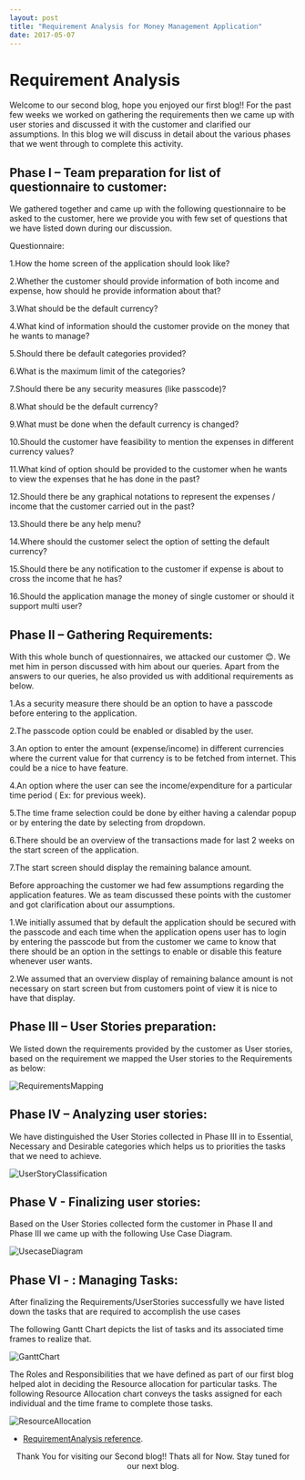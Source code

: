 ```yaml
---
layout: post
title: "Requirement Analysis for Money Management Application"
date: 2017-05-07
---
```


# Requirement Analysis

Welcome to our second blog, hope you enjoyed our first blog!!    For the past few weeks we worked on gathering the requirements then we came up with user stories and discussed it with the customer and clarified our assumptions. In this blog we will discuss in detail about the various phases that we went through to complete this activity.

## Phase I – Team preparation for list of questionnaire to customer:

We gathered together and came up with the following questionnaire to be asked to the customer, here we provide you with few set of questions that we have listed down during our discussion.


Questionnaire:

1.How the home screen of the application should look like?

2.Whether the customer should provide information of both income and expense, how should he provide information about that?

3.What should be the default currency?

4.What kind of information should the customer provide on the money that he wants to manage?

5.Should there be default categories provided?

6.What is the maximum limit of the categories?

7.Should there be any security measures (like passcode)?

8.What should be the default currency?

9.What must be done when the default currency is changed?

10.Should the customer have feasibility to mention the expenses in different currency values?

11.What kind of option should be provided to the customer when he wants to view the expenses that he has done in the past?

12.Should there be any graphical notations to represent the expenses / income that the customer carried out in the past?

13.Should there be any help menu?

14.Where should the customer select the option of setting the default currency?

15.Should there be any notification to the customer if expense is about to cross the income that he has?

16.Should the application manage the money of single customer or should it support multi user?


## Phase II – Gathering Requirements:

With this whole bunch of questionnaires, we attacked our customer :blush:. We met him in person discussed with him about our queries. Apart from the answers to our queries, he also provided us with additional requirements as below.
 

1.As a security measure there should be an option to have a passcode before entering to the application.

2.The passcode option could be enabled or disabled by the user.

3.An option to enter the amount (expense/income) in different currencies where the current value for that currency is to be fetched    from internet. This could be a nice to have feature.

4.An option where the user can see the income/expenditure for a particular time period ( Ex: for previous week).

5.The time frame selection could be done by either having a calendar popup or by entering the date by selecting from dropdown.

6.There should be an overview of the transactions made for last 2 weeks on the start screen of the application.

7.The start screen should display the remaining balance amount.

Before approaching the customer we had few assumptions regarding the application features. We as team discussed these points with the customer and got clarification about our assumptions.

1.We initially assumed that by default the application should be secured with the passcode and each time when the application opens user has to login by entering the passcode but from the customer we came to know that there should be an option in the settings to enable or disable this feature whenever user wants.

2.We assumed that an overview display of remaining balance amount is not necessary on start screen but from customers point of view it is nice to have that display.


## Phase III – User Stories preparation:

We listed down the requirements provided by the customer as User stories, based on the requirement we mapped the User stories to the Requirements as below:

![RequirementsMapping]({{site.baseurl}}/images/RequirementsMapping.png "ReqquirementsMapping")


## Phase IV – Analyzing user stories:

We have distinguished the User Stories collected in Phase III in to Essential, Necessary and Desirable categories which helps us to priorities the tasks that we need to achieve. 

![UserStoryClassification]({{site.baseurl}}/images/UserStoryClassification.png "UserStoryClassification")


## Phase V - Finalizing user stories: 

Based on the User Stories collected form the customer  in Phase II and Phase III we came up  with the following Use Case Diagram.
	

![UsecaseDiagram]({{site.baseurl}}/images/UsecaseDiagram.png "UsecaseDiagram")

## Phase VI - : Managing Tasks:
After finalizing the Requirements/UserStories successfully we have listed down the tasks that are required to accomplish the use cases

The following Gantt Chart depicts the list of tasks and its associated time frames to realize that.

![GanttChart]({{site.baseurl}}/images/GanttChart.png "GanttChart")

The Roles and Responsibilities that we have defined as part of our first blog helped alot in deciding the Resource allocation for particular tasks.
The following Resource Allocation chart conveys the tasks assigned for each individual and the time frame to complete those tasks.

![ResourceAllocation]({{site.baseurl}}/images/ResourcesChart.png "ResourceAllocation")

- [RequirementAnalysis reference]({{site.baseurl}}/images/RequirementAnalysis.docx).

<p align="center">
Thank You for visiting our Second blog!! Thats all for Now. Stay tuned for our next blog. 
</p>
